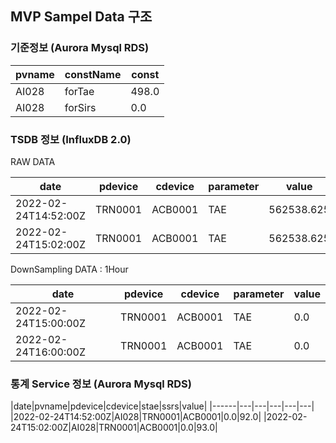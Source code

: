 ## MVP Sampel Data 구조
### 기준정보 (Aurora Mysql RDS)
|pvname|constName|const|
|------|---|---|
|AI028|forTae|498.0|
|AI028|forSirs|0.0|

### TSDB 정보 (InfluxDB 2.0)
RAW DATA
  
|date|pdevice|cdevice|parameter|value|
|------|---|---|---|---|
|2022-02-24T14:52:00Z|TRN0001|ACB0001|TAE|562538.625|
|2022-02-24T15:02:00Z|TRN0001|ACB0001|TAE|562538.625|
  
DownSampling DATA : 1Hour
  
|date|pdevice|cdevice|parameter|value|
|------|---|---|---|---|
|2022-02-24T15:00:00Z|TRN0001|ACB0001|TAE|0.0|
|2022-02-24T16:00:00Z|TRN0001|ACB0001|TAE|0.0|

### 통계 Service 정보 (Aurora Mysql RDS)
|date|pvname|pdevice|cdevice|stae|ssrs|value|
|------|---|---|---|---|---|
|2022-02-24T14:52:00Z|AI028|TRN0001|ACB0001|0.0|92.0|
|2022-02-24T15:02:00Z|AI028|TRN0001|ACB0001|0.0|93.0|
